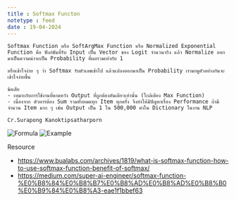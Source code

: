 ```yaml
---
title : Softmax Functon
notetype : feed
date : 19-04-2024
---
```


```
Softmax Function หรือ SoftArgMax Function หรือ Normalized Exponential Function คือ ฟังก์ชันที่รับ Input เป็น Vector ของ Logit จำนวนจริง แล้ว Normalize ออกมาเป็นความน่าจะเป็น Probability ที่ผลรวมเท่ากับ 1

หรือเข้าใจง่าย ๆ ว่า Softmax รับตัวเลขเข้าไป แล้วแปลงออกมาเป็น Probability เรามาดูตัวอย่างกันจะเข้าใจง่ายขึ้น

ข้อเสีย
- เหมาะกับการใช้งานที่คาดหวัง Output ที่ถูกต้องอันเดียวเท่านั้น (ใกล้เคียง Max Function)
- เนื่องจาก ตัวหารต้อง Sum รวมทั้งหมดทุก Item ทุกครั้ง จึงทำให้มีปัญหาเรื่อง Performance ถ้ามีจำนวน Item มาก ๆ เช่น Output เป็น 1 ใน 500,000 คำใน Dictionary ในงาน NLP

Cr.Surapong Kanoktipsatharporn
```

![Formula](/assets/img/transformer/transformer_4.avif)
![Example](/assets/img/transformer/transformer_5.avif)

Resource
- https://www.bualabs.com/archives/1819/what-is-softmax-function-how-to-use-softmax-function-benefit-of-softmax/
- https://medium.com/super-ai-engineer/softmax-function-%E0%B8%84%E0%B8%B7%E0%B8%AD%E0%B8%AD%E0%B8%B0%E0%B9%84%E0%B8%A3-eae1f1bbef63